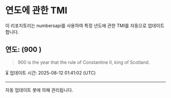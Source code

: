 
# 연도에 관한 TMI

이 리포지토리는 numbersapi를 사용하여 특정 년도에 관한 TMI를 자동으로 업데이트합니다.

## 연도: (900 )
> 900 is the year that the rule of Constantine II, king of Scotland.

⏳ 업데이트 시간: 2025-08-12 01:41:02 (UTC)

---
자동 업데이트 봇에 의해 관리됩니다.

